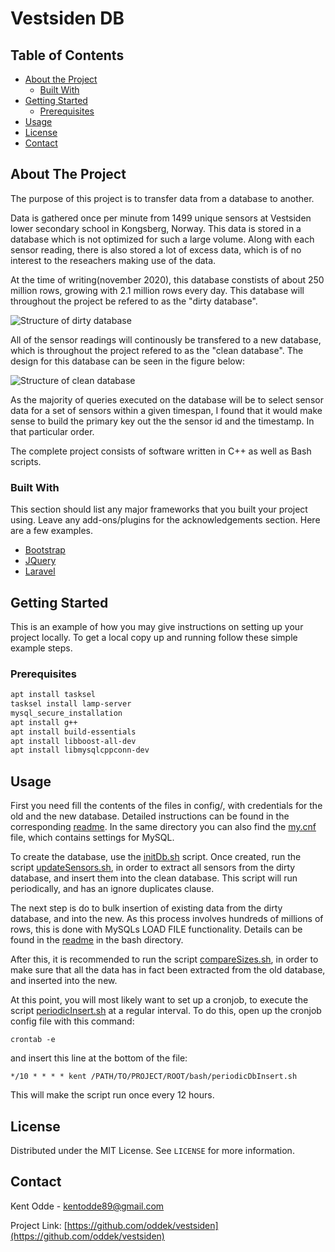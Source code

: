 


# Vestsiden DB


<!-- TABLE OF CONTENTS -->
## Table of Contents

* [About the Project](#about-the-project)
  * [Built With](#built-with)
* [Getting Started](#getting-started)
  * [Prerequisites](#prerequisites)
* [Usage](#usage)
* [License](#license)
* [Contact](#contact)



<!-- ABOUT THE PROJECT -->
## About The Project

The purpose of this project is to transfer data from a database to another. 

Data is gathered once per minute from 1499 unique sensors at Vestsiden lower secondary school in Kongsberg, Norway. This data is stored in a database which is not optimized for such a large volume. Along with each sensor reading, there is also stored a lot of excess data, which is of no interest to the reseachers making use of the data. 

At the time of writing(november 2020), this database constists of about 250 million rows, growing with 2.1 million rows every day. This database will throughout the project be refered to as the "dirty database".

![Structure of dirty database](docs/img/dirtyDb.png?raw=true "Title")


All of the sensor readings will continously be transfered to a new database, which is throughout the project refered to as the "clean database". The design for this database can be seen in the figure below:


![Structure of clean database](docs/img/cleanDb.png?raw=true "Title")

As the majority of queries executed on the database will be to select sensor data for a set of sensors within a given timespan, I found that it would make sense to build the primary key out the the sensor id and the timestamp. In that particular order. 

The complete project consists of software written in C++ as well as Bash scripts. 

### Built With
This section should list any major frameworks that you built your project using. Leave any add-ons/plugins for the acknowledgements section. Here are a few examples.
* [Bootstrap](https://getbootstrap.com)
* [JQuery](https://jquery.com)
* [Laravel](https://laravel.com)



<!-- GETTING STARTED -->
## Getting Started

This is an example of how you may give instructions on setting up your project locally.
To get a local copy up and running follow these simple example steps.

### Prerequisites

```sh
apt install tasksel  
tasksel install lamp-server 
mysql_secure_installation
apt install g++
apt install build-essentials
apt install libboost-all-dev
apt install libmysqlcppconn-dev
```


<!-- USAGE -->
## Usage

First you need fill the contents of the files in config/, with credentials for the old and the new database. Detailed instructions can be found in the corresponding [readme](config/README.md). In the same directory you can also find the [my.cnf](config/my.cnf) file, which contains settings for MySQL.

To create the database, use the [initDb.sh](bash/initDb.sh) script. Once created, run the script [updateSensors.sh](bash/updateSensors.sh), in order to extract all sensors from the dirty database, and insert them into the clean database. This script will run periodically, and has an ignore duplicates clause.

The next step is do to bulk insertion of existing data from the dirty database, and into the new. As this process involves hundreds of millions of rows, this is done with MySQLs LOAD FILE functionality. Details can be found in the [readme](bash/README.MD) in the bash directory. 

After this, it is recommended to run the script [compareSizes.sh](bash/compareSizes.sh), in order to make sure that all the data has in fact been extracted from the old database, and inserted into the new. 

At this point, you will most likely want to set up a cronjob, to execute the script [periodicInsert.sh](bash/periodicInsert.sh) at a regular interval. To do this, open up the cronjob config file with this command:

```
crontab -e
```

and insert this line at the bottom of the file:
```
*/10 * * * * kent /PATH/TO/PROJECT/ROOT/bash/periodicDbInsert.sh
```
This will make the script run once every 12 hours. 

<!-- LICENSE -->
## License

Distributed under the MIT License. See `LICENSE` for more information.



<!-- CONTACT -->
## Contact

Kent Odde - kentodde89@gmail.com

Project Link: [https://github.com/oddek/vestsiden](https://github.com/oddek/vestsiden)



